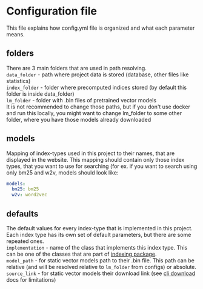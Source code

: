 # Configuration file 
This file explains how config.yml file is organized and what each parameter means.

## folders 
There are 3 main folders that are used in path resolving. </br>
```data_folder``` - path where project data is stored (database, other files like statistics)</br>
```index_folder``` - folder where precomputed indices stored (by default this folder is inside data_folder)</br>
```lm_folder``` - folder with .bin files of pretrained vector models </br>
It is not recommended to change those paths, but if you don't use docker and run this locally, you might want to
change lm_folder to some other folder, where you have those models already downloaded 

## models
Mapping of index-types used in this project to their names, that are displayed in the website. This mapping should 
contain only those index types, that you want to use for searching (for ex. if you want to search using only bm25 and w2v,
models should look like:
```yaml
models:
  bm25: bm25
  w2v: word2vec
```

## defaults
The default values for every index-type that is implemented in this project. Each index type has its own set of default 
parameters, but there are some repeated ones. </br>
```implementation``` - name of the class that implements this index type. This can be one of the classes that are part of
[indexing package](/thesis_search/search_models/indexing).</br>
```model_path``` - for static vector models path to their .bin file. This path can be relative (and will be resolved 
relative to ```lm_folder``` from configs) or absolute. </br> 
```source_link``` - for static vector models their download link (see [cli download](/docs/cli.md#download) docs for limitations)

